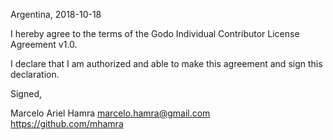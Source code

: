 Argentina, 2018-10-18

I hereby agree to the terms of the Godo Individual Contributor License
Agreement v1.0.

I declare that I am authorized and able to make this agreement and sign this
declaration.

Signed,

Marcelo Ariel Hamra marcelo.hamra@gmail.com https://github.com/mhamra
